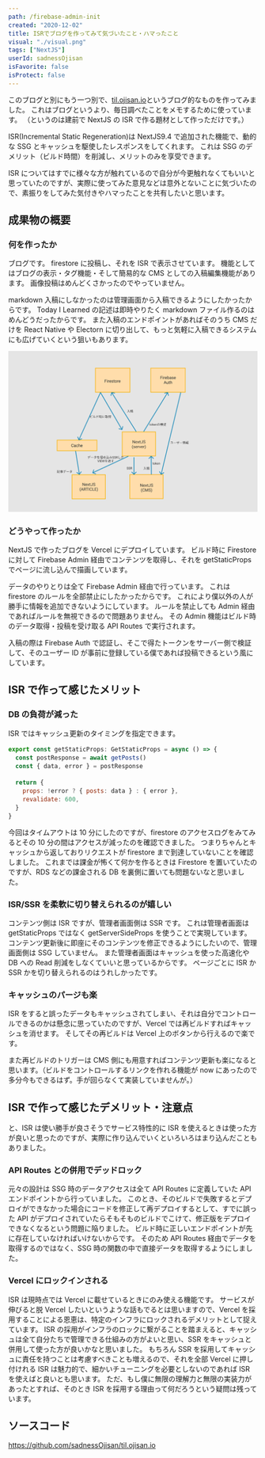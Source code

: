 ```yaml
---
path: /firebase-admin-init
created: "2020-12-02"
title: ISRでブログを作ってみて気づいたこと・ハマったこと
visual: "./visual.png"
tags: ["NextJS"]
userId: sadnessOjisan
isFavorite: false
isProtect: false
---
```


このブログと別にもう一つ別で、[til.ojisan.io](https://til.ojisan.io)というブログ的なものを作ってみました。
これはブログというより、毎日調べたことをメモするために使っています。
（というのは建前で NextJS の ISR で作る題材として作っただけです。）

ISR(Incremental Static Regeneration)は NextJS9.4 で追加された機能で、動的な SSG とキャッシュを駆使したレスポンスをしてくれます。
これは SSG のデメリット（ビルド時間）を削減し、メリットのみを享受できます。

ISR についてはすでに様々な方が触れているので自分が今更触れなくてもいいと思っていたのですが、実際に使ってみた意見などは意外とないことに気づいたので、素振りをしてみた気付きやハマったことを共有したいと思います。

## 成果物の概要

### 何を作ったか

ブログです。
firestore に投稿し、それを ISR で表示させています。
機能としてはブログの表示・タグ機能・そして簡易的な CMS としての入稿編集機能があります。
画像投稿はめんどくさかったのでやっていません。

markdown 入稿にしなかったのは管理画面から入稿できるようにしたかったからです。
Today I Learned の記述は即時やりたく markdown ファイル作るのはめんどうだったからです。
また入稿のエンドポイントがあればそのうち CMS だけを React Native や Electorn に切り出して、もっと気軽に入稿できるシステムにも広げていくという狙いもあります。

![インフラ構成図](./kosei.png)

### どうやって作ったか

NextJS で作ったブログを Vercel にデプロイしています。
ビルド時に Firestore に対して Firebase Admin 経由でコンテンツを取得し、それを getStaticProps でページに流し込んで描画しています。

データのやりとりは全て Firebase Admin 経由で行っています。
これは firestore のルールを全部禁止にしたかったからです。
これにより僕以外の人が勝手に情報を追加できないようにしています。
ルールを禁止しても Admin 経由であればルールを無視できるので問題ありません。
その Admin 機能はビルド時のデータ取得・投稿を受け取る API Routes で実行されます。

入稿の際は Firebase Auth で認証し、そこで得たトークンをサーバー側で検証して、そのユーザー ID が事前に登録している僕であれば投稿できるという風にしています。

## ISR で作って感じたメリット

### DB の負荷が減った

ISR ではキャッシュ更新のタイミングを指定できます。

```js
export const getStaticProps: GetStaticProps = async () => {
  const postResponse = await getPosts()
  const { data, error } = postResponse

  return {
    props: !error ? { posts: data } : { error },
    revalidate: 600,
  }
}
```

今回はタイムアウトは 10 分にしたのですが、firestore のアクセスログをみてみるとその 10 分の間はアクセスが減ったのを確認できました。
つまりちゃんとキャッシュから返しておりリクエストが firestore まで到達していないことを確認しました。
これまでは課金が怖くて何かを作るときは Firestore を置いていたのですが、RDS などの課金される DB を裏側に置いても問題ないなと思いました。

### ISR/SSR を柔軟に切り替えられるのが嬉しい

コンテンツ側は ISR ですが、管理者画面側は SSR です。
これは管理者画面は getStaticProps ではなく getServerSideProps を使うことで実現しています。
コンテンツ更新後に即座にそのコンテンツを修正できるようにしたいので、管理画面側は SSG していません。
また管理者画面はキャッシュを使った高速化や DB への Read 削減をしなくていいと思っているからです。
ページごとに ISR か SSR かを切り替えられるのはうれしかったです。

### キャッシュのパージも楽

ISR をすると誤ったデータもキャッシュされてしまい、それは自分でコントロールできるのかは懸念に思っていたのですが、Vercel では再ビルドすればキャッシュを消せます。
そしてその再ビルドは Vercel 上のボタンから行えるので楽です。

また再ビルドのトリガーは CMS 側にも用意すればコンテンツ更新も楽になると思います。（ビルドをコントロールするリンクを作れる機能が now にあったので多分今もできるはず。手が回らなくて実装していませんが。）

## ISR で作って感じたデメリット・注意点

と、ISR は使い勝手が良さそうでサービス特性的に ISR を使えるときは使った方が良いと思ったのですが、実際に作り込んでいくといろいろはまり込んだこともありました。

### API Routes との併用でデッドロック

元々の設計は SSG 時のデータアクセスは全て API Routes に定義していた API エンドポイントから行っていました。
このとき、そのビルドで失敗するとデプロイができなかった場合にコードを修正して再デプロイするとして、すでに誤った API がデプロイされていたらそもそものビルドでこけて、修正版をデプロイできなくなるという問題に陥りました。
ビルド時に正しいエンドポイントが先に存在していなければいけないからです。
そのため API Routes 経由でデータを取得するのではなく、SSG 時の関数の中で直接データを取得するようにしました。

### Vercel にロックインされる

ISR は現時点では Vercel に載せているときにのみ使える機能です。
サービスが伸びると脱 Vercel したいというような話もでるとは思いますので、Vercel を採用することによる恩恵は、特定のインフラにロックされるデメリットとして捉えています。
ISR の採用がインフラのロックに繋がることを踏まえると、キャッシュは全て自分たちで管理できる仕組みの方がよいと思い、SSR をキャッシュと併用して使った方が良いかなと思いました。
もちろん SSR を採用してキャッシュに責任を持つことは考慮すべきことも増えるので、それを全部 Vercel に押し付けれる ISR は魅力的で、細かいチューニングを必要としないのであれば ISR を使えばと良いとも思います。
ただ、もし僕に無限の理解力と無限の実装力があったとすれば、そのとき ISR を採用する理由って何だろうという疑問は残っています。

## ソースコード

https://github.com/sadnessOjisan/til.ojisan.io
